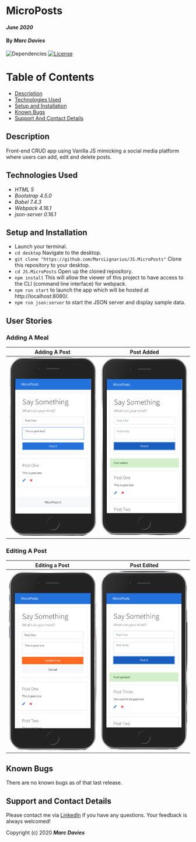 # MicroPosts

#### _June 2020_

#### By _**Marc Davies**_

![Dependencies](https://img.shields.io/badge/dependencies-up%20to%20date-brightgreen.svg)
[![License](https://img.shields.io/badge/license-MIT-blue.svg)](https://opensource.org/licenses/MIT)

# Table of Contents

<!--ts-->

- [Description](#description)
- [Technologies Used](#technologies-used)
- [Setup and Installation](#setup-and-installation)
- [Known Bugs](#known-bugs)
- [Support And Contact Details](#support-and-contact-details)
<!--te-->

## Description

Front-end CRUD app using Vanilla JS mimicking a social media platform where users can add, edit and delete posts.

## Technologies Used

- _HTML 5_
- _Bootstrap 4.5.0_
- _Babel 7.4.3_
- _Webpack 4.16.1_
- _json-server 0.16.1_

## Setup and Installation

- Launch your terminal.
- `cd desktop` Navigate to the desktop.
- `git clone "https://github.com/MarcLignarius/JS.MicroPosts"` Clone this repository to your desktop.
- `cd JS.MicroPosts` Open up the cloned repository.
- `npm install` This will allow the viewer of this project to have access to the CLI (command line interface) for webpack.
- `npm run start` to launch the app which will be hosted at http://localhost:8080/.
- `npm run json:server` to start the JSON server and display sample data.

## User Stories

### Adding A Meal

|        Adding A Post         |          Post Added          |
| :--------------------------: | :--------------------------: |
| ![Image of ss1](img/ss1.png) | ![Image of ss2](img/ss2.png) |

### Editing A Post

|        Editing a Post        |         Post Edited          |
| :--------------------------: | :--------------------------: |
| ![Image of ss4](img/ss3.png) | ![Image of ss5](img/ss4.png) |

## Known Bugs

There are no known bugs as of that last release.

## Support and Contact Details

Please contact me via <a href="https://www.linkedin.com/in/marcdaviesriot/">LinkedIn</a> if you have any questions. Your feedback is always welcomed!

Copyright (c) 2020 **_Marc Davies_**
